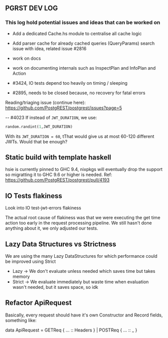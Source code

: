 ## PGRST DEV LOG

### This log hold potential issues and ideas that can be worked on

- Add a dedicated Cache.hs module to centralise all cache logic

- Add parser cache for already cached queries (QueryParams) search issue with idea, related issue #2816

- work on docs

- work on documenting internals such as InspectPlan and InfoPlan and Action

- #3424, IO tests depend too heavily on timing / sleeping

- #2895, needs to be closed because, no recovery for fatal errors

Reading/triaging issue (continue here): https://github.com/PostgREST/postgrest/issues?page=5

-- #4023
If instead of `JWT_DURATION`, we use:
```py
random.randint(1,JWT_DURATION)
```
With its `JWT_DURATION = 60`, tThat would give us at most 60-120 different JWTs. Would that be enough?


## Static build with template haskell

hsie is currently pinned to GHC 9.4, nixpkgs will eventually drop the support so migratting it to GHC 9.6 or higher is needed.
Ref: https://github.com/PostgREST/postgrest/pull/4193

##  IO Tests flakiness

Look into IO test-jwt-errors flakiness

The actual root cause of flakiness was that we were executing the
get time action too early in the request processing pipeline. We still hasn't done anything about it, we only adjusted our tests.

## Lazy Data Structures vs Strictness

We are using the many Lazy DataStructures for which performance
could be improved using Strict

-  Lazy -> We don't evaluate unless needed which saves time but takes memory
-  Strict -> We evaluate immediately but waste time when evaluation wasn't needed, but it saves space, so idk


## Refactor ApiRequest

Basically, every request should have it's own Constructor and Record fields,
something like:

data ApiRequest
  = GETReq { ... :: Headers }
  | POSTReq { ... :: _ }
